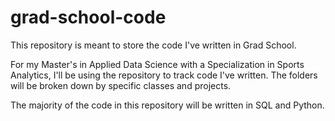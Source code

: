 # grad-school-code
This repository is meant to store the code I've written in Grad School.

For my Master's in Applied Data Science with a Specialization in Sports Analytics, I'll be using the repository to track code I've written. The folders will be broken down by specific classes and projects.

The majority of the code in this repository will be written in SQL and Python.
